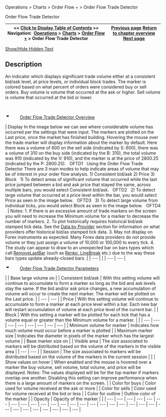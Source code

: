 ﻿


Operations \> Charts \> Order Flow \+ \> Order Flow Trade Detector






















Order Flow Trade Detector







| \<\< [Click to Display Table of Contents](order_flow_trade_detector.md) \>\> **Navigation:**     [Operations](operations-1.md) \> [Charts](charts-1.md) \> [Order Flow \+](order_flow_plus-1.md) \> Order Flow Trade Detector | [Previous page](order_flow_volume_profile-1.md) [Return to chapter overview](order_flow_plus-1.md) [Next page](order_flow_market_depth_map-1.md) |
| --- | --- |




[Show/Hide Hidden Text](javascript:HMToggleExpandAll(!HMAnyToggleOpen()) "Click to open/close expanding sections")









## Description
An indicator which displays significant trade volume either at a consistent bid/ask level, at price levels, or individual block trades. The marker is colored based on what percent of orders were considered buy or sell orders. Buy volume is volume that occurred at the ask or higher. Sell volume is volume that occurred at the bid or lower.


 


![tog_minus](tog_minus-1.gif)        [Order Flow Trade Detector Overview](javascript:HMToggle('toggle','OrderFlowTradeDetectorOverview','OrderFlowTradeDetectorOverview_ICON'))




| Display In the image below we can see where considerable volume has occurred per the settings that were input. The markers are plotted on the Last price, once the market has finished building. Hovering the mouse over the trade marker will display information about the marker by default. Here there was a volume of 600 on the sell side (indicated by S: 600\), there was a volume of 310 on the buy side (indicated by the B: 310\), the total volume was 910 (indicated by the V: 910\), and the marker is at the price of 2800\.25 (indicated by the P: 2800\.25\).   OFTD1   Using the Order Flow Trade Detector There are 3 main modes to help indicate areas of volume that may be of interest in your order flow analysis. 1\) Consistent bid/ask 2\) Price 3\) Block   1\) To detect areas of significant volume that occurred while the last price jumped between a bid and ask price that stayed the same, across multiple bars, you would select Consistent bid/ask.   OFTD2   2\) To detect large volume that occurred at a price level within the bar, you would select Price as seen in the image below.    OFTD3   3\) To detect large volume from individual ticks, you would select Block as seen in the image below.   OFTD4     | Notes:  1\. If there is an excessive amount of trade markers on the screen you will need to increase the Minimum volume for a marker to decrease the number of markers. 2\. To plot historically requires historical bid/ask stamped tick data. See the [Data by Provider](data_by_provider-1.md) section for information on what providers offer historical bid/as stamped tick data. 3\. May not display on Forex instruments as expected. Many Forex data providers do not provide volume or they just assign a volume of 10,000 or 100,000 to every tick. 4\. The study can appear to draw to an unexpected bar on bars types which call [RemoveLastBar](removelastbar-1.md) (such as [Renko, LineBreak](bar_types-1.md) etc.) due to the way these bars types update already\-closed bars. | | --- | |
| --- | --- |



![tog_minus](tog_minus-1.gif)        [Order Flow Trade Detector Parameters](javascript:HMToggle('toggle','OrderFlowTradeDetectorParameters','OrderFlowTradeDetectorParameters_ICON'))




| | Base large volume on | | Consistent bid/ask | With this setting volume will continue to accumulate to form a marker so long as the bid and ask levels stay the same. If the bid and/or ask price changes, a new accumulation of volume will occur to create the next marker. The marker will be plotted on the Last price. | | --- | --- | | Price | With this setting volume will continue to accumulate to form a marker at each price level within a bar. Each new bar will restart accumulation of volume at each price level of the current bar. | | Block | With this setting a marker will be plotted for each tick that has a volume equal or greater than the Minimum volume for a marker. | | | --- | --- | --- | --- | --- | --- | --- | --- | | Minimum volume for marker | Indicates how much volume must occur before a marker is plotted | | Maximum marker size | Indicates the diameter in pixels of the marker which has the largest volume | | Base marker size on | | Visible area | The size associated to markers will be distributed based on the volume of the markers in the visible area | | --- | --- | | Session | The size associated to markers will be distributed based on the volume of the markers in the current session | | | Show values on hover | When enabled and the mouse is hovered over a marker the buy volume, sell volume, total volume, and price will be displayed.  Notes: The values displayed will be for the top marker if markers overlap one another. Disabling this setting can improve performance when there is a large amount of markers on the screen. | | Color for buys | Color used for volume received at the ask or more | | Color for sells | Color used for volume received at the bid or less | | Color for outline | Outline color of the marker | | Opacity | Opacity of the marker | |
| --- | --- | --- | --- | --- | --- | --- | --- | --- | --- | --- | --- | --- | --- | --- | --- | --- | --- | --- | --- | --- | --- | --- | --- | --- | --- | --- | --- | --- |










